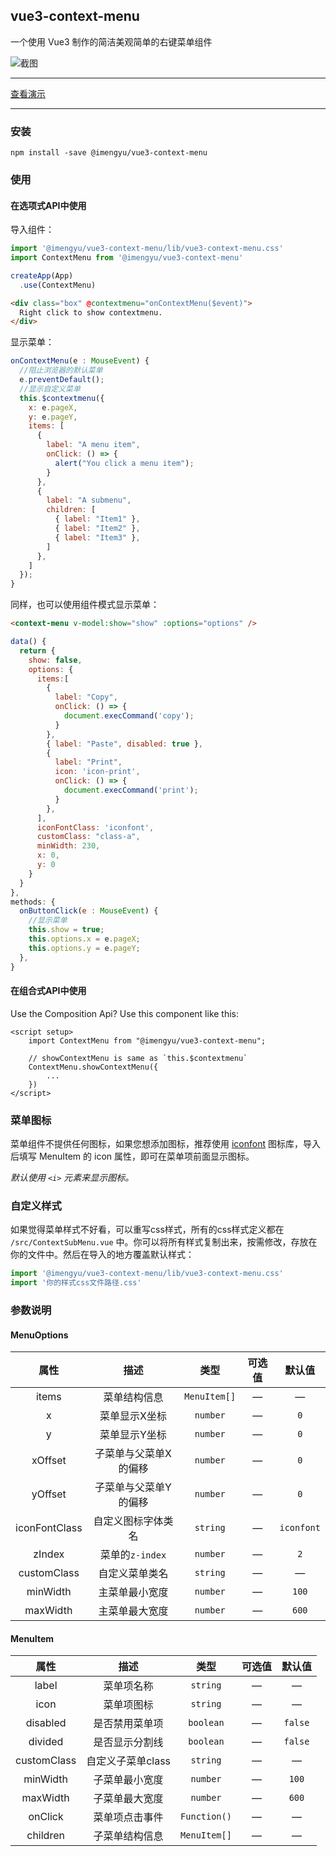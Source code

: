 
vue3-context-menu
---
一个使用 Vue3 制作的简洁美观简单的右键菜单组件

![截图](./screenshot/first.png)

---

[查看演示](https://imengyu.top/pages/vue3-context-menu-demo/) 

---

### 安装

```
npm install -save @imengyu/vue3-context-menu
```

### 使用

#### 在选项式API中使用

导入组件：
```js
import '@imengyu/vue3-context-menu/lib/vue3-context-menu.css'
import ContextMenu from '@imengyu/vue3-context-menu'

createApp(App)
  .use(ContextMenu)     
```

```html
<div class="box" @contextmenu="onContextMenu($event)">
  Right click to show contextmenu.
</div>
```

显示菜单：
```js
onContextMenu(e : MouseEvent) {
  //阻止浏览器的默认菜单
  e.preventDefault();
  //显示自定义菜单
  this.$contextmenu({
    x: e.pageX,
    y: e.pageY,
    items: [
      { 
        label: "A menu item", 
        onClick: () => {
          alert("You click a menu item");
        }
      },
      { 
        label: "A submenu", 
        children: [
          { label: "Item1" },
          { label: "Item2" },
          { label: "Item3" },
        ]
      },
    ]
  });
}
```

同样，也可以使用组件模式显示菜单：

```html
<context-menu v-model:show="show" :options="options" />
```

```js
data() {
  return {
    show: false,
    options: {
      items:[
        {
          label: "Copy",
          onClick: () => {
            document.execCommand('copy');
          }
        },
        { label: "Paste", disabled: true },
        {
          label: "Print",
          icon: 'icon-print',
          onClick: () => {
            document.execCommand('print');
          }
        },
      ],
      iconFontClass: 'iconfont',
      customClass: "class-a",
      minWidth: 230,
      x: 0,
      y: 0
    }
  }
},
methods: {
  onButtonClick(e : MouseEvent) {
    //显示菜单
    this.show = true;
    this.options.x = e.pageX;
    this.options.y = e.pageY;
  },
}
```
#### 在组合式API中使用

Use the Composition Api? Use this component like this:

```vue
<script setup>
    import ContextMenu from "@imengyu/vue3-context-menu";
    
    // showContextMenu is same as `this.$contextmenu`
    ContextMenu.showContextMenu({
        ...
    })
</script>
```

### 菜单图标

菜单组件不提供任何图标，如果您想添加图标，推荐使用 [iconfont](http://iconfont.cn) 图标库，导入后填写 MenuItem 的 icon 属性，即可在菜单项前面显示图标。

*默认使用 `<i>` 元素来显示图标。*

### 自定义样式

如果觉得菜单样式不好看，可以重写css样式，所有的css样式定义都在 `/src/ContextSubMenu.vue` 中。你可以将所有样式复制出来，按需修改，存放在你的文件中。然后在导入的地方覆盖默认样式：

```js
import '@imengyu/vue3-context-menu/lib/vue3-context-menu.css'
import '你的样式css文件路径.css'
```

### 参数说明

#### MenuOptions

| 属性 | 描述 | 类型 | 可选值 | 默认值 |
| :----: | :----: | :----: | :----: | :----: |
| items | 菜单结构信息 | `MenuItem[]` | — | — |
| x | 菜单显示X坐标 | `number` | — | `0` |
| y | 菜单显示Y坐标 | `number` | — | `0` |
| xOffset | 子菜单与父菜单X的偏移 | `number` | — | `0` |
| yOffset | 子菜单与父菜单Y的偏移 | `number` | — | `0` |
| iconFontClass | 自定义图标字体类名 | `string` | — | `iconfont` |
| zIndex | 菜单的`z-index` | `number` | — | `2` |
| customClass | 自定义菜单类名 | `string` | — | — |
| minWidth | 主菜单最小宽度 | `number` | — | `100` |
| maxWidth | 主菜单最大宽度 | `number` | — | `600` |

#### MenuItem

| 属性 | 描述 | 类型 | 可选值 | 默认值 |
| :----: | :----: | :----: | :----: | :----: |
| label | 菜单项名称 | `string` | — | — |
| icon | 菜单项图标 | `string` | — | — |
| disabled | 是否禁用菜单项 | `boolean` | — | `false` |
| divided | 是否显示分割线 | `boolean` | — | `false` |
| customClass | 自定义子菜单class | `string` | — | — |
| minWidth | 子菜单最小宽度 | `number` | — | `100` |
| maxWidth | 子菜单最大宽度 | `number` | — | `600` |
| onClick | 菜单项点击事件 | `Function()` | — | — |
| children | 子菜单结构信息 | `MenuItem[]` | — | — |